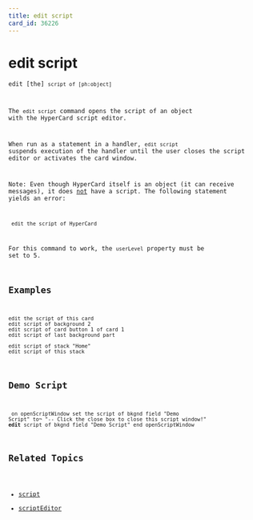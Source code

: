 ```yaml
---
title: edit script
card_id: 36226
---
```


# edit script

<code>edit [the] <code>script of [ph:object]</code>

The <code>edit script</code> command opens the script of an object with the HyperCard script editor.  

When run as a statement in a handler, <code>edit script</code> suspends execution of the handler until the user closes the script editor or activates the card window.

Note: Even though HyperCard itself is an object (it can receive messages), it does <u>not</u> have a script. The following statement yields an error:

<code><pre>
edit the script of HyperCard
</pre></code>

For this command to work, the <code>userLevel</code> property must be set to 5.

## Examples

```
edit the script of this card
edit script of background 2
edit script of card button 1 of card 1
edit script of last background part

edit script of stack "Home"
edit script of this stack
```

## Demo Script

<code><pre>
on openScriptWindow
  set the script of bkgnd field "Demo Script" to¬
  "-- Click the close box to close this script window!"
  <b>edit</b> script of bkgnd field "Demo Script"
end openScriptWindow
</pre></code>

## Related Topics

* [script](/HyperTalkReference/properties/script)
* [scriptEditor](/HyperTalkReference/properties/scriptEditor)
